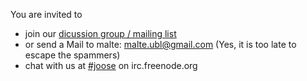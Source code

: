 You are invited to
  * join our [dicussion group / mailing list](http://groups.google.com/group/joose-js)
  * or send a Mail to malte: malte.ubl@gmail.com (Yes, it is too late to escape the spammers)
  * chat with us at [#joose](irc://irc.freenode.org/joose) on irc.freenode.org